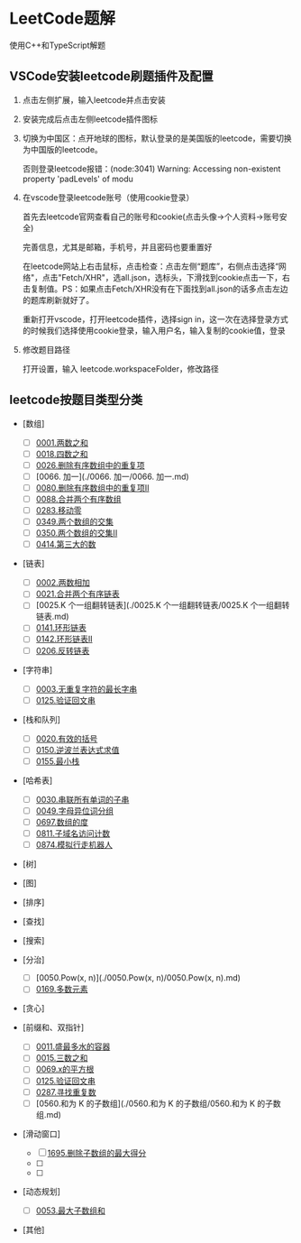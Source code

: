 # LeetCode题解

使用C++和TypeScript解题

## VSCode安装leetcode刷题插件及配置

1. 点击左侧扩展，输入leetcode并点击安装

2. 安装完成后点击左侧leetcode插件图标

3. 切换为中国区：点开地球的图标，默认登录的是美国版的leetcode，需要切换为中国版的leetcode。

   否则登录leetcode报错：(node:3041) Warning: Accessing non-existent property 'padLevels' of modu

4. 在vscode登录leetcode账号（使用cookie登录）

   首先去leetcode官网查看自己的账号和cookie(点击头像->个人资料->账号安全)

   完善信息，尤其是邮箱，手机号，并且密码也要重置好

   在leetcode网站上右击鼠标，点击检查：点击左侧“题库”，右侧点击选择“网络"，点击"Fetch/XHR"，选all.json，选标头，下滑找到cookie点击一下，右击复制值。PS：如果点击Fetch/XHR没有在下面找到all.json的话多点击左边的题库刷新就好了。

   重新打开vscode，打开leetcode插件，选择sign in，这一次在选择登录方式的时候我们选择使用cookie登录，输入用户名，输入复制的cookie值，登录

5. 修改题目路径

   打开设置，输入 leetcode.workspaceFolder，修改路径

## leetcode按题目类型分类

* [数组]
  * [ ] [0001.两数之和](./0001.两数之和/0001.两数之和.md)
  * [ ] [0018.四数之和](./0018.四数之和/0018.四数之和.md)
  * [ ] [0026.删除有序数组中的重复项](./0026.删除有序数组中的重复项/0026.删除有序数组中的重复项.md)
  * [ ] [0066. 加一](./0066. 加一/0066. 加一.md)
  * [ ] [0080.删除有序数组中的重复项II](./0080.删除有序数组中的重复项II/0080.删除有序数组中的重复项II.md)
  * [ ] [0088.合并两个有序数组](./0088.合并两个有序数组/0088.合并两个有序数组.md)
  * [ ] [0283.移动零](./0283.移动零/0283.移动零.md)
  * [ ] [0349.两个数组的交集](./0349.两个数组的交集/0349.两个数组的交集.md)
  * [ ] [0350.两个数组的交集II](./0350.两个数组的交集II/0350.两个数组的交集II.md)
  * [ ] [0414.第三大的数](./0414.第三大的数/0414.第三大的数.md)

* [链表]
  * [ ] [0002.两数相加](./0002.两数相加/0002.两数相加/readme.md)
  * [ ] [0021.合并两个有序链表](./0021.合并两个有序链表/0021.合并两个有序链表.md)
  * [ ] [0025.K 个一组翻转链表](./0025.K 个一组翻转链表/0025.K 个一组翻转链表.md)
  * [ ] [0141.环形链表](./0141.环形链表/0141.环形链表.md)
  * [ ] [0142.环形链表II](./0142.环形链表II/0142.环形链表II.md)
  * [ ] [0206.反转链表](./0206.反转链表/0206.反转链表.md)

* [字符串]
  * [ ] [0003.无重复字符的最长字串](./0003.无重复字符的最长字串/0003.无重复字符的最长字串.md)
  * [ ] [0125.验证回文串](./0125.验证回文串/0125.验证回文串.md)

* [栈和队列]
  * [ ] [0020.有效的括号](./0020.有效的括号/0020.有效的括号.md)
  * [ ] [0150.逆波兰表达式求值](./0150.逆波兰表达式求值/0150.逆波兰表达式求值.md)
  * [ ] [0155.最小栈](./0155.最小栈/0155.最小栈.md)

* [哈希表]
  * [ ] [0030.串联所有单词的子串](./0030.串联所有单词的子串/0030.串联所有单词的子串.md)
  * [ ] [0049.字母异位词分组](./0049.字母异位词分组/0049.字母异位词分组.md)
  * [ ] [0697.数组的度](./0697.数组的度/0697.数组的度.md)
  * [ ] [0811.子域名访问计数](./0811.子域名访问计数/0811.子域名访问计数.md)
  * [ ] [0874.模拟行走机器人](./0874.模拟行走机器人.md)

* [树]

* [图]
* [排序]
* [查找]
* [搜索]
* [分治]
  * [ ] [0050.Pow(x, n)](./0050.Pow(x, n)/0050.Pow(x, n).md)
  * [ ] [0169.多数元素](./0169.多数元素/0169.多数元素.md)

* [贪心]
* [前缀和、双指针]
  * [ ] [0011.盛最多水的容器](./0011.盛最多水的容器/0011.盛最多水的容器.md)
  * [ ] [0015.三数之和](./0015.三数之和/0015.三数之和.md)
  * [ ] [0069.x的平方根](./0069.x的平方根/0069.x的平方根.md)
  * [ ] [0125.验证回文串](./0125.验证回文串/0125.验证回文串.md)
  * [ ] [0287.寻找重复数](./0287.寻找重复数/0287.寻找重复数.md)
  * [ ] [0560.和为 K 的子数组](./0560.和为 K 的子数组/0560.和为 K 的子数组.md)

* [滑动窗口]
  * [ ] [1695.删除子数组的最大得分](./1695.删除子数组的最大得分/1695.删除子数组的最大得分.md)
  * [ ] 
  * [ ] 

* [动态规划]
  * [ ] [0053.最大子数组和](./0053.最大子数组和/0053.最大子数组和.md)

* [其他]